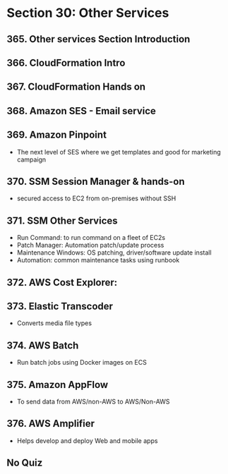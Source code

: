 # Section 30: Other Services
## 365. Other services Section Introduction
## 366. CloudFormation Intro
## 367. CloudFormation Hands on
## 368. Amazon SES - Email service
## 369. Amazon Pinpoint
- The next level of SES where we get templates and good for marketing campaign
## 370. SSM Session Manager & hands-on
- secured access to EC2 from on-premises without SSH
## 371. SSM Other Services
- Run Command: to run command on a fleet of EC2s
- Patch Manager: Automation patch/update process
- Maintenance Windows: OS patching, driver/software update install
- Automation: common maintenance tasks using runbook
## 372. AWS Cost Explorer:
## 373. Elastic Transcoder
- Converts media file types
## 374. AWS Batch
- Run batch jobs using Docker images on ECS
## 375. Amazon AppFlow
- To send data from AWS/non-AWS to AWS/Non-AWS 
## 376. AWS Amplifier
- Helps develop and deploy Web and mobile apps
## No Quiz
